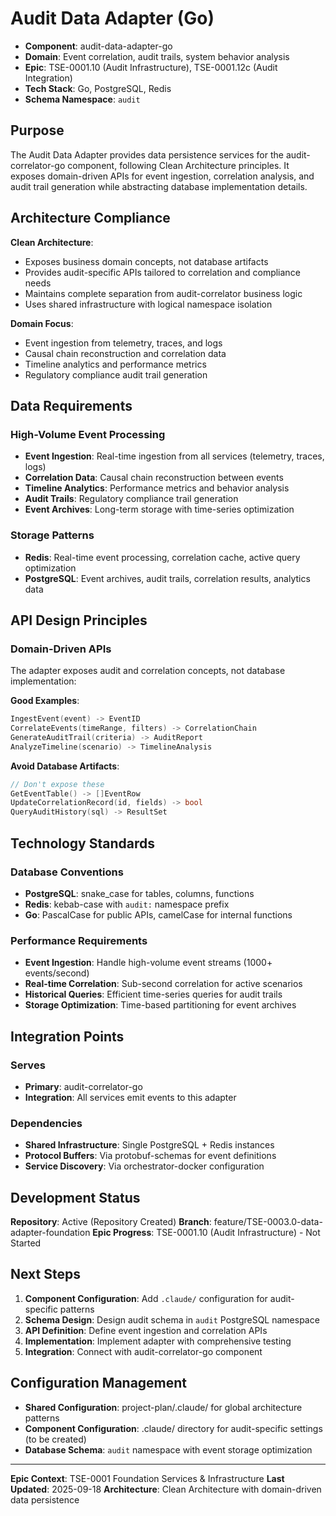 # Audit Data Adapter (Go)

- **Component**: audit-data-adapter-go
- **Domain**: Event correlation, audit trails, system behavior analysis
- **Epic**: TSE-0001.10 (Audit Infrastructure), TSE-0001.12c (Audit Integration)
- **Tech Stack**: Go, PostgreSQL, Redis
- **Schema Namespace**: `audit`

## Purpose

The Audit Data Adapter provides data persistence services for the audit-correlator-go component, following Clean Architecture principles. It exposes domain-driven APIs for event ingestion, correlation analysis, and audit trail generation while abstracting database implementation details.

## Architecture Compliance

**Clean Architecture**:
- Exposes business domain concepts, not database artifacts
- Provides audit-specific APIs tailored to correlation and compliance needs
- Maintains complete separation from audit-correlator business logic
- Uses shared infrastructure with logical namespace isolation

**Domain Focus**:
- Event ingestion from telemetry, traces, and logs
- Causal chain reconstruction and correlation data
- Timeline analytics and performance metrics
- Regulatory compliance audit trail generation

## Data Requirements

### High-Volume Event Processing
- **Event Ingestion**: Real-time ingestion from all services (telemetry, traces, logs)
- **Correlation Data**: Causal chain reconstruction between events
- **Timeline Analytics**: Performance metrics and behavior analysis
- **Audit Trails**: Regulatory compliance trail generation
- **Event Archives**: Long-term storage with time-series optimization

### Storage Patterns
- **Redis**: Real-time event processing, correlation cache, active query optimization
- **PostgreSQL**: Event archives, audit trails, correlation results, analytics data

## API Design Principles

### Domain-Driven APIs
The adapter exposes audit and correlation concepts, not database implementation:

**Good Examples**:
```go
IngestEvent(event) -> EventID
CorrelateEvents(timeRange, filters) -> CorrelationChain
GenerateAuditTrail(criteria) -> AuditReport
AnalyzeTimeline(scenario) -> TimelineAnalysis
```

**Avoid Database Artifacts**:
```go
// Don't expose these
GetEventTable() -> []EventRow
UpdateCorrelationRecord(id, fields) -> bool
QueryAuditHistory(sql) -> ResultSet
```

## Technology Standards

### Database Conventions
- **PostgreSQL**: snake_case for tables, columns, functions
- **Redis**: kebab-case with `audit:` namespace prefix
- **Go**: PascalCase for public APIs, camelCase for internal functions

### Performance Requirements
- **Event Ingestion**: Handle high-volume event streams (1000+ events/second)
- **Real-time Correlation**: Sub-second correlation for active scenarios
- **Historical Queries**: Efficient time-series queries for audit trails
- **Storage Optimization**: Time-based partitioning for event archives

## Integration Points

### Serves
- **Primary**: audit-correlator-go
- **Integration**: All services emit events to this adapter

### Dependencies
- **Shared Infrastructure**: Single PostgreSQL + Redis instances
- **Protocol Buffers**: Via protobuf-schemas for event definitions
- **Service Discovery**: Via orchestrator-docker configuration

## Development Status

**Repository**: Active (Repository Created)
**Branch**: feature/TSE-0003.0-data-adapter-foundation
**Epic Progress**: TSE-0001.10 (Audit Infrastructure) - Not Started

## Next Steps

1. **Component Configuration**: Add `.claude/` configuration for audit-specific patterns
2. **Schema Design**: Design audit schema in `audit` PostgreSQL namespace
3. **API Definition**: Define event ingestion and correlation APIs
4. **Implementation**: Implement adapter with comprehensive testing
5. **Integration**: Connect with audit-correlator-go component

## Configuration Management

- **Shared Configuration**: project-plan/.claude/ for global architecture patterns
- **Component Configuration**: .claude/ directory for audit-specific settings (to be created)
- **Database Schema**: `audit` namespace with event storage optimization

---

**Epic Context**: TSE-0001 Foundation Services & Infrastructure
**Last Updated**: 2025-09-18
**Architecture**: Clean Architecture with domain-driven data persistence